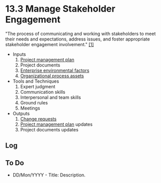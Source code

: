 # 13.3 Manage Stakeholder Engagement

"The process of communicating and working with stakeholders to meet their needs
and expectations, address issues, and foster appropriate stakeholder engagement
involvement." [[1]](../home.md#references)

- Inputs
  1. [Project management plan](../04-integration/4.2-develop-project-management-plan.md)
  2. Project documents
  3. [Enterprise environmental factors](../01-business-and-environment/01-enterprise-environmental-factors.md)
  4. [Organizational process assets](../01-business-and-environment/03-organizational-process-assets.md)
- Tools and Techniques
  1. Expert judgment
  2. Communication skills
  3. Interpersonal and team skills
  4. Ground rules
  5. Meetings
- Outputs
  1. [Change requests](../99-project-files/04-change-requests/00-change-requests.md)
  2. [Project management plan](../04-integration/4.2-develop-project-management-plan.md) updates
  3. Project documents updates

## Log

## To Do

- DD/Mon/YYYY - Title: Description.
